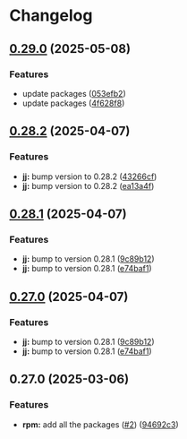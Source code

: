 # Changelog

## [0.29.0](https://github.com/joshuachp/packages/compare/jj-cli-v0.28.2...jj-cli-v0.29.0) (2025-05-08)


### Features

* update packages ([053efb2](https://github.com/joshuachp/packages/commit/053efb265c61d1fe9b733158c6314f6f4e10af95))
* update packages ([4f628f8](https://github.com/joshuachp/packages/commit/4f628f85afb1e46b547b90ee7928562a8fa2aecf))

## [0.28.2](https://github.com/joshuachp/packages/compare/jj-cli-v0.28.1...jj-cli-v0.28.2) (2025-04-07)


### Features

* **jj:** bump version to 0.28.2 ([43266cf](https://github.com/joshuachp/packages/commit/43266cf58a37944bb3f3c8c3cbbd0129ce989577))
* **jj:** bump version to 0.28.2 ([ea13a4f](https://github.com/joshuachp/packages/commit/ea13a4f2c1dd51810f85d0516b65a2195a3262b3))

## [0.28.1](https://github.com/joshuachp/packages/compare/jj-cli-v0.27.0...jj-cli-v0.28.1) (2025-04-07)


### Features

* **jj:** bump to version 0.28.1 ([9c89b12](https://github.com/joshuachp/packages/commit/9c89b129f55d6063e052e49713c738e863b5d768))
* **jj:** bump to version 0.28.1 ([e74baf1](https://github.com/joshuachp/packages/commit/e74baf16a7058b270b1e7ea0a93ff61c076f20ad))

## [0.27.0](https://github.com/joshuachp/packages/compare/jj-cli-v0.27.0...jj-cli-v0.27.0) (2025-04-07)


### Features

* **jj:** bump to version 0.28.1 ([9c89b12](https://github.com/joshuachp/packages/commit/9c89b129f55d6063e052e49713c738e863b5d768))
* **jj:** bump to version 0.28.1 ([e74baf1](https://github.com/joshuachp/packages/commit/e74baf16a7058b270b1e7ea0a93ff61c076f20ad))

## 0.27.0 (2025-03-06)


### Features

* **rpm:** add all the packages ([#2](https://github.com/joshuachp/packages/issues/2)) ([94692c3](https://github.com/joshuachp/packages/commit/94692c3e51d56c0cd6b247db63361bc7d5bc2532))
